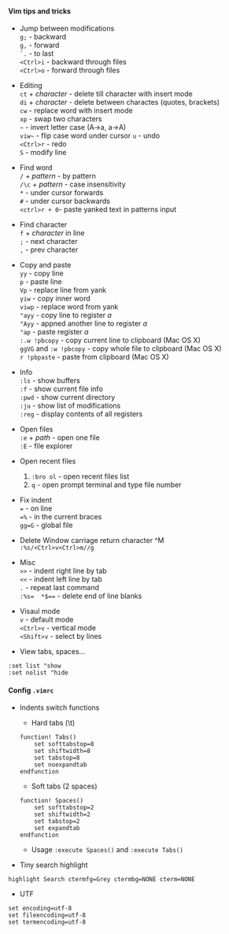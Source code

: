 #### Vim tips and tricks

* Jump between modifications  
`g;` - backward  
`g,` - forward  
`` `. `` - to last  
`<Ctrl>i` - backward through files  
`<Ctrl>o` - forward through files  

* Editing  
`ct` + *character* - delete till character with insert mode  
`di` + *character* - delete between charactes (quotes, brackets)  
`cw` - replace word with insert mode  
`xp` - swap two characters  
`~` - invert letter case (A->a, a->A)  
`viw~`  - flip case word under cursor
`u` - undo  
`<Ctrl>r` - redo  
`S` - modify line

* Find word  
`/` + *pattern* - by pattern  
`/\c` + *pattern* - case insensitivity  
`*` - under cursor forwards  
`#` - under cursor backwards  
`<ctrl>r + 0`- paste yanked text in patterns input  

* Find character  
`f` + *character* in line  
`;` - next character  
`,` - prev character  

* Copy and paste  
`yy` - copy line  
`p` - paste line  
`Vp` - replace line from yank  
`yiw` - copy inner word  
`viwp` - replace word from yank  
`"ayy` - copy line to register *a*  
`"Ayy` - appned another line to register *a*  
`"ap` - paste register *a*  
`:.w !pbcopy` - copy current line to clipboard (Mac OS X)  
`ggVG` and `:w !pbcopy` - copy whole file to clipboard (Mac OS X)  
`r !pbpaste` - paste from clipboard (Mac OS X)  

* Info  
`:ls` - show buffers  
`:f` - show current file info  
`:pwd` - show current directory  
`:ju` - show list of modifications  
`:reg` - display contents of all registers

* Open files  
`:e` + *path* - open one file  
`:E` - file explorer  

* Open recent files
  1. `:bro ol` - open recent files list
  1. `q` - open prompt terminal and type file number

* Fix indent  
`=` - on line  
`=%` - in the current braces  
`gg=G` - global file  

* Delete Window carriage return character ^M  
`:%s/<Ctrl>v<Ctrl>m//g`  

* Misc  
`>>` - indent right line by tab  
`<<` - indent left line by tab  
`.` - repeat last command  
`:%s=  *$==` - delete end of line blanks

* Visaul mode  
`v` - default mode  
`<Ctrl>v` - vertical mode  
`<Shift>v` - select by lines  

* View tabs, spaces...
```
:set list "show
:set nolist "hide
```

#### Config `.vimrc`
* Indents switch functions
  * Hard tabs (\t)
  ```
  function! Tabs()
      set softtabstop=8
      set shiftwidth=8
      set tabstop=8
      set noexpandtab
  endfunction
  ```
  * Soft tabs (2 spaces)
  ```
  function! Spaces()
      set softtabstop=2
      set shiftwidth=2
      set tabstop=2
      set expandtab
  endfunction
  ```
  * Usage `:execute Spaces()` and `:execute Tabs()`


* Tiny search highlight
```
highlight Search ctermfg=Grey ctermbg=NONE cterm=NONE
```

* UTF
```
set encoding=utf-8
set fileencoding=utf-8
set termencoding=utf-8
```
